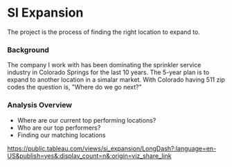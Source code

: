 # SI Expansion 

The project is the process of finding the right location to expand to.

### Background

The company I work with has been dominating the sprinkler service industry in Colorado Springs for the last 10 years. The 5-year plan is to expand to another location in a simalar market. With Colorado having 511 zip codes the question is, "Where do we go next?" 

### Analysis Overview
- Where are our current top performing locations?
- Who are our top performers?
- Finding our matching locations


https://public.tableau.com/views/si_expansion/LongDash?:language=en-US&publish=yes&:display_count=n&:origin=viz_share_link
